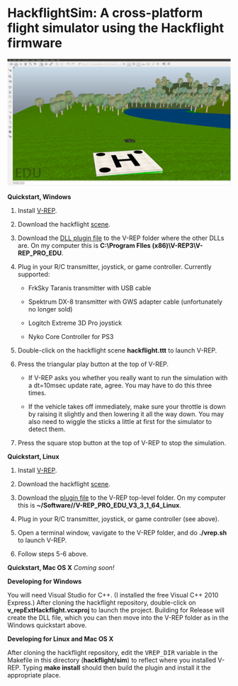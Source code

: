 # HackflightSim: A cross-platform flight simulator using the Hackflight firmware

<img src="hackflight.png">

<b>Quickstart, Windows</b>

<ol>
<li> Install <a href="http://www.coppeliarobotics.com/downloads.html">V-REP</a>.
<p><li>Download the hackflight 
<a href="https://github.com/simondlevy/hackflight/blob/master/sim/hackflight.ttt">scene</a>.
<p><li>Download the <a href="https://github.com/simondlevy/hackflight/blob/master/sim/build/libv_repExtHackflight.dll">
DLL plugin file</a> to the V-REP folder where the other DLLs are. On my computer this is
<b>C:\Program FIles (x86)\V-REP3\V-REP_PRO_EDU</b>.
<p><li>Plug in your R/C transmitter, joystick, or game controller. Currently supported:
<p><ul>
<li> FrkSky Taranis transmitter with USB cable
<p><li>Spektrum DX-8 transmitter with GWS adapter cable (unfortunately no longer sold)
<p><li>Logitch Extreme 3D Pro joystick
<p><li>Nyko Core Controller for PS3
</ul>

<p><li> Double-click on the hackflight scene <b>hackflight.ttt</b> to launch V-REP.
<p><li> Press the triangular play button at the top of V-REP.
<p><ul>
<p><li> If V-REP asks you whether you really want to run the simulation with a dt=10msec
update rate, agree.  You may have to do this three times.
<p><li>If the vehicle takes off immediately, make sure your throttle is down by
raising it slightly and then lowering it all the way down.  You may also need to wiggle
the sticks a little at first for the simulator to detect them.
</ul>
<p><li>Press the square stop button at the top of V-REP to stop the simulation.
</ol>


<b>Quickstart, Linux</b>

<ol>
<li> Install <a href="http://www.coppeliarobotics.com/downloads.html">V-REP</a>.
<p><li>Download the hackflight 
<a href="https://github.com/simondlevy/hackflight/blob/master/sim/hackflight.ttt">scene</a>.
<p><li>Download the <a href="https://github.com/simondlevy/hackflight/blob/master/sim/build/libv_repExtHackflight.so">
plugin file</a> to the V-REP top-level folder. On my computer this is
<b>~/Software//V-REP_PRO_EDU_V3_3_1_64_Linux</b>.
<p><li>Plug in your R/C transmitter, joystick, or game controller (see above).
<p><li> Open a terminal window, vavigate to the V-REP folder, and do <b>./vrep.sh</b> to launch V-REP.
<p><li> Follow steps 5-6 above.
</ol>

<b>Quickstart, Mac OS X</b>
<i>Coming soon!</i>

<b>Developing for Windows</b>

You will need Visual Studio for C++.  (I installed the free Visual C++ 2010 Express.) After cloning 
the hackflight repository, double-click on
<b>v_repExtHackflight.vcxproj</b> to launch the project.  Building for Release will create the
DLL file, which you can then move into the V-REP folder as in the Windows quickstart above.

<b>Developing for Linux and Mac OS X</b>

After cloning the hackflight repository, edit the <tt>VREP\_DIR</tt> variable in
the Makefile in this directory (<b>hackflight/sim</b>) to reflect where you
installed V-REP.  Typing <b>make install</b> should then build the plugin and
install it the appropriate place.

